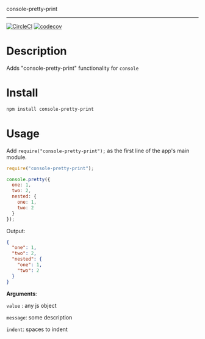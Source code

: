 console-pretty-print

---

[![CircleCI](https://circleci.com/gh/oleg-koval/console-pretty-js/tree/master.svg?style=svg)](https://circleci.com/gh/oleg-koval/console-pretty-js/tree/master) [![codecov](https://codecov.io/gh/oleg-koval/console-pretty-js/branch/master/graph/badge.svg)](https://codecov.io/gh/oleg-koval/console-pretty-js)

# Description

Adds "console-pretty-print" functionality for `console`

# Install

```sh
npm install console-pretty-print
```

# Usage

Add `require("console-pretty-print");` as the first line of the app's main module.

```js
require("console-pretty-print");

console.pretty({
  one: 1,
  two: 2,
  nested: {
    one: 1,
    two: 2
  }
});
```

Output:

```json
{
  "one": 1,
  "two": 2,
  "nested": {
    "one": 1,
    "two": 2
  }
}
```

**Arguments**:

`value` : any js object

`message`: some description

`indent`: spaces to indent
